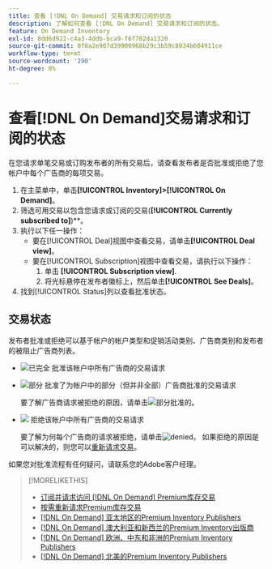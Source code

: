 ```yaml
---
title: 查看 [!DNL On Demand] 交易请求和订阅的状态
description: 了解如何查看 [!DNL On Demand] 交易请求和订阅的状态。
feature: On Demand Inventory
exl-id: 8dd6d922-c4a3-4ddb-bca9-f6f782da1320
source-git-commit: 0f0a2e907d39900968b29c3b59c8034b604911ce
workflow-type: tm+mt
source-wordcount: '290'
ht-degree: 0%

---
```


# 查看[!DNL On Demand]交易请求和订阅的状态

在您请求单笔交易或订购发布者的所有交易后，请查看发布者是否批准或拒绝了您帐户中每个广告商的每项交易。

1. 在主菜单中，单击&#x200B;**[!UICONTROL Inventory]>[!UICONTROL On Demand]**。
1. 筛选可用交易以包含您请求或订阅的交易(**[!UICONTROL Currently subscribed to]**)**。
1. 执行以下任一操作：
   * 要在[!UICONTROL Deal]视图中查看交易，请单击&#x200B;**[!UICONTROL Deal view]**。
   * 要在[!UICONTROL Subscription]视图中查看交易，请执行以下操作：
      1. 单击 **[!UICONTROL Subscription view]**.
      1. 将光标悬停在发布者徽标上，然后单击&#x200B;**[!UICONTROL See Deals]**。
1. 找到[!UICONTROL Status]列以查看批准状态。

## 交易状态

发布者批准或拒绝可以基于帐户的帐户类型和促销活动类别、广告商类别和发布者的被阻止广告商列表。

* ![已完全](/help/dsp/assets/approved.png) 批准该帐户中所有广告商的交易请求

* ![部分](/help/dsp/assets/partly-approved.png) 批准了为帐户中的部分（但并非全部）广告商批准的交易请求

   要了解广告商请求被拒绝的原因，请单击![部分批准的](/help/dsp/assets/partly-approved.png)。

* ![](/help/dsp/assets/denied.png) 拒绝该帐户中所有广告商的交易请求

   要了解为何每个广告商的请求被拒绝，请单击![denied](/help/dsp/assets/denied.png)。 如果拒绝的原因是可以解决的，则您可以[重新请求交易](/help/dsp/inventory/on-demand-inventory-rerequest.md)。

如果您对批准流程有任何疑问，请联系您的Adobe客户经理。

>[!MORELIKETHIS]
>
>* [订阅并请求访问 [!DNL On Demand] Premium库存交易](on-demand-inventory-subscribe.md)
>* [按需重新请求Premium库存交易](on-demand-inventory-rerequest.md)
>* [[!DNL On Demand] 亚太地区的Premium Inventory Publishers](on-demand-inventory-publishers-apac.md)
>* [[!DNL On Demand] 澳大利亚和新西兰的Premium Inventory出版商](on-demand-inventory-publishers-anz.md)
>* [[!DNL On Demand] 欧洲、中东和非洲的Premium Inventory Publishers](on-demand-inventory-publishers-emea.md)
>* [[!DNL On Demand] 北美的Premium Inventory Publishers](on-demand-inventory-publishers-na.md)

